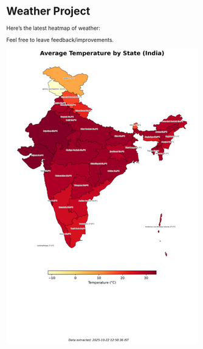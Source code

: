 # Weather Project

Here’s the latest heatmap of weather:

Feel free to leave feedback/improvements.

![India Heatmap](docs/assets/india_heatmap.png?v=F885C6)

